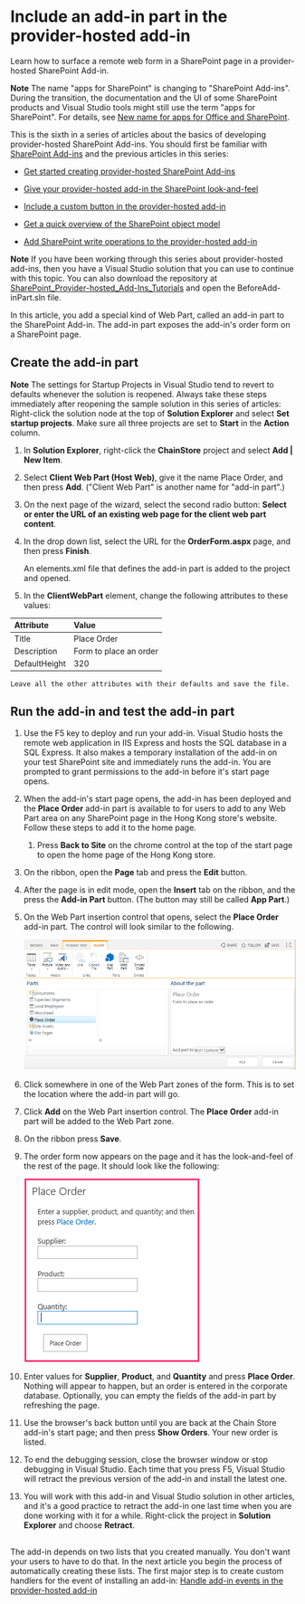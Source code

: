 
# Include an add-in part in the provider-hosted add-in
Learn how to surface a remote web form in a SharePoint page in a provider-hosted SharePoint Add-in.
 

 **Note**  The name "apps for SharePoint" is changing to "SharePoint Add-ins". During the transition, the documentation and the UI of some SharePoint products and Visual Studio tools might still use the term "apps for SharePoint". For details, see  [New name for apps for Office and SharePoint](new-name-for-apps-for-sharepoint.md#bk_newname).
 

This is the sixth in a series of articles about the basics of developing provider-hosted SharePoint Add-ins. You should first be familiar with  [SharePoint Add-ins](sharepoint-add-ins.md) and the previous articles in this series:
 

-  [Get started creating provider-hosted SharePoint Add-ins](get-started-creating-provider-hosted-sharepoint-add-ins.md)
    
 
-  [Give your provider-hosted add-in the SharePoint look-and-feel](give-your-provider-hosted-add-in-the-sharepoint-look-and-feel.md)
    
 
-  [Include a custom button in the provider-hosted add-in](include-a-custom-button-in-the-provider-hosted-add-in.md)
    
 
-  [Get a quick overview of the SharePoint object model](get-a-quick-overview-of-the-sharepoint-object-model.md)
    
 
-  [Add SharePoint write operations to the provider-hosted add-in](add-sharepoint-write-operations-to-the-provider-hosted-add-in.md)
    
 

 **Note**  If you have been working through this series about provider-hosted add-ins, then you have a Visual Studio solution that you can use to continue with this topic. You can also download the repository at  [SharePoint_Provider-hosted_Add-Ins_Tutorials](https://github.com/OfficeDev/SharePoint_Provider-hosted_Add-ins_Tutorials) and open the BeforeAdd-inPart.sln file.
 

In this article, you add a special kind of Web Part, called an add-in part to the SharePoint Add-in. The add-in part exposes the add-in's order form on a SharePoint page.
 

## Create the add-in part


 

 

 **Note**   The settings for Startup Projects in Visual Studio tend to revert to defaults whenever the solution is reopened. Always take these steps immediately after reopening the sample solution in this series of articles: Right-click the solution node at the top of **Solution Explorer** and select **Set startup projects**.  Make sure all three projects are set to **Start** in the **Action** column.
 


1. In  **Solution Explorer**, right-click the  **ChainStore** project and select **Add | New Item**.
    
 
2. Select  **Client Web Part (Host Web)**, give it the name Place Order, and then press  **Add**. ("Client Web Part" is another name for "add-in part".)
    
 
3. On the next page of the wizard, select the second radio button:  **Select or enter the URL of an existing web page for the client web part content**.
    
 
4. In the drop down list, select the URL for the  **OrderForm.aspx** page, and then press **Finish**.
    
    An elements.xml file that defines the add-in part is added to the project and opened.
    
 
5. In the  **ClientWebPart** element, change the following attributes to these values:
    

|**Attribute**|**Value**|
|:-----|:-----|
|Title|Place Order|
|Description|Form to place an order|
|DefaultHeight|320|

    Leave all the other attributes with their defaults and save the file.
    
 

## Run the add-in and test the add-in part


 

 

1. Use the F5 key to deploy and run your add-in. Visual Studio hosts the remote web application in IIS Express and hosts the SQL database in a SQL Express. It also makes a temporary installation of the add-in on your test SharePoint site and immediately runs the add-in. You are prompted to grant permissions to the add-in before it's start page opens.
    
 
2. When the add-in's start page opens, the add-in has been deployed and the  **Place Order** add-in part is available to for users to add to any Web Part area on any SharePoint page in the Hong Kong store's website. Follow these steps to add it to the home page.
    
      1. Press  **Back to Site** on the chrome control at the top of the start page to open the home page of the Hong Kong store.
    
 
  2. On the ribbon, open the  **Page** tab and press the **Edit** button.
    
 
  3. After the page is in edit mode, open the  **Insert** tab on the ribbon, and the press the **Add-in Part** button. (The button may still be called **App Part**.)
    
 
  4. On the Web Part insertion control that opens, select the  **Place Order** add-in part. The control will look similar to the following.
    
     ![SharePoint's Web Part insertion control. The part called "Place Order" is highlighted. Its name and description appears in a box at the right.](../images/aae61f89-2e9e-4808-8b0c-2439dad7c701.PNG)
 

 

 
  5. Click somewhere in one of the Web Part zones of the form. This is to set the location where the add-in part will go. 
    
 
  6. Click  **Add** on the Web Part insertion control. The **Place Order** add-in part will be added to the Web Part zone.
    
 
  7. On the ribbon press  **Save**.
    
 
3. The order form now appears on the page and it has the look-and-feel of the rest of the page. It should look like the following: 
    
     ![The Place Order add-in part on the page with text boxes for Product, Supplier, and Quantity. There is also a "Place Order" button.](../images/beae2e3c-c1f4-4334-8ab8-0c42252cb2a2.PNG)
 

 

 
4. Enter values for  **Supplier**,  **Product**, and  **Quantity** and press **Place Order**. Nothing will appear to happen, but an order is entered in the corporate database. Optionally, you can empty the fields of the add-in part by refreshing the page.
    
 
5. Use the browser's back button until you are back at the Chain Store add-in's start page; and then press  **Show Orders**. Your new order is listed.
    
 
6. To end the debugging session, close the browser window or stop debugging in Visual Studio. Each time that you press F5, Visual Studio will retract the previous version of the add-in and install the latest one.
    
 
7. You will work with this add-in and Visual Studio solution in other articles, and it's a good practice to retract the add-in one last time when you are done working with it for a while. Right-click the project in  **Solution Explorer** and choose **Retract**.
    
 

## 
<a name="Nextsteps"> </a>

 The add-in depends on two lists that you created manually. You don't want your users to have to do that. In the next article you begin the process of automatically creating these lists. The first major step is to create custom handlers for the event of installing an add-in: [Handle add-in events in the provider-hosted add-in](handle-add-in-events-in-the-provider-hosted-add-in.md)
 

 

